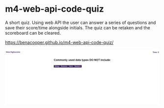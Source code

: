 # m4-web-api-code-quiz
A short quiz. Using web API the user can answer a series of questions and save their score/time alongside initials. The quiz can be retaken and the scoreboard can be cleared.

https://benacooper.github.io/m4-web-api-code-quiz/

![Alt text](screenshot.png)